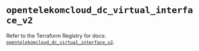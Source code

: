 # `opentelekomcloud_dc_virtual_interface_v2`

Refer to the Terraform Registry for docs: [`opentelekomcloud_dc_virtual_interface_v2`](https://registry.terraform.io/providers/opentelekomcloud/opentelekomcloud/1.36.47/docs/resources/dc_virtual_interface_v2).

